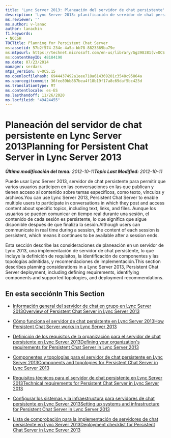 ```yaml
---
title: 'Lync Server 2013: Planeación del servidor de chat persistente'
description: 'Lync Server 2013: planificación de servidor de chat persistente.'
ms.reviewer: ''
ms.author: v-lanac
author: lanachin
f1.keywords:
- NOCSH
TOCTitle: Planning for Persistent Chat Server
ms:assetid: 57b2f574-234e-4a5a-bb78-8823369ba79e
ms:mtpsurl: https://technet.microsoft.com/en-us/library/Gg398381(v=OCS.15)
ms:contentKeyID: 48184190
ms.date: 07/23/2014
manager: serdars
mtps_version: v=OCS.15
ms.openlocfilehash: 6944437492a1eee718a614369201c3548c95864a
ms.sourcegitcommit: 36fee89bb887bea4f18b19f17a8c69daf5bc423d
ms.translationtype: MT
ms.contentlocale: es-ES
ms.lasthandoff: 11/26/2020
ms.locfileid: "49424455"
---
```

# <a name="planning-for-persistent-chat-server-in-lync-server-2013"></a><span data-ttu-id="f9dc3-103">Planeación del servidor de chat persistente en Lync Server 2013</span><span class="sxs-lookup"><span data-stu-id="f9dc3-103">Planning for Persistent Chat Server in Lync Server 2013</span></span>

<div data-xmlns="http://www.w3.org/1999/xhtml">

<div class="topic" data-xmlns="http://www.w3.org/1999/xhtml" data-msxsl="urn:schemas-microsoft-com:xslt" data-cs="https://msdn.microsoft.com/">

<div data-asp="https://msdn2.microsoft.com/asp">



</div>

<div id="mainSection">

<div id="mainBody"><span data-ttu-id="f9dc3-104">

<span> </span></span><span class="sxs-lookup"><span data-stu-id="f9dc3-104">

<span> </span></span></span>

<span data-ttu-id="f9dc3-105">_**Última modificación del tema:** 2012-10-11_</span><span class="sxs-lookup"><span data-stu-id="f9dc3-105">_**Topic Last Modified:** 2012-10-11_</span></span>

<span data-ttu-id="f9dc3-106">Puede usar Lync Server 2013, servidor de chat persistente para permitir que varios usuarios participen en las conversaciones en las que publican y tienen acceso al contenido sobre temas específicos, como texto, vínculos y archivos.</span><span class="sxs-lookup"><span data-stu-id="f9dc3-106">You can use Lync Server 2013, Persistent Chat Server to enable multiple users to participate in conversations in which they post and access content about specific topics, including text, links, and files.</span></span> <span data-ttu-id="f9dc3-107">Aunque los usuarios se pueden comunicar en tiempo real durante una sesión, el contenido de cada sesión es persistente, lo que significa que sigue disponible después de que finaliza la sesión.</span><span class="sxs-lookup"><span data-stu-id="f9dc3-107">Although users can communicate in real time during a session, the content of each session is persistent, which means it continues to be available after a session ends.</span></span>

<span data-ttu-id="f9dc3-108">Esta sección describe las consideraciones de planeación en un servidor de Lync 2013, una implementación de servidor de chat persistente, lo que incluye la definición de requisitos, la identificación de componentes y las topologías admitidas, y recomendaciones de implementación.</span><span class="sxs-lookup"><span data-stu-id="f9dc3-108">This section describes planning considerations in a Lync Server 2013, Persistent Chat Server deployment, including defining requirements, identifying components and supported topologies, and deployment recommendations.</span></span>

<div>

## <a name="in-this-section"></a><span data-ttu-id="f9dc3-109">En esta sección</span><span class="sxs-lookup"><span data-stu-id="f9dc3-109">In This Section</span></span>

  - [<span data-ttu-id="f9dc3-110">Información general del servidor de chat en grupo en Lync Server 2013</span><span class="sxs-lookup"><span data-stu-id="f9dc3-110">Overview of Persistent Chat Server in Lync Server 2013</span></span>](lync-server-2013-overview-of-persistent-chat-server.md)

  - [<span data-ttu-id="f9dc3-111">Cómo funciona el servidor de chat persistente en Lync Server 2013</span><span class="sxs-lookup"><span data-stu-id="f9dc3-111">How Persistent Chat Server works in Lync Server 2013</span></span>](lync-server-2013-how-persistent-chat-server-works.md)

  - [<span data-ttu-id="f9dc3-112">Definición de los requisitos de la organización para el servidor de chat persistente en Lync Server 2013</span><span class="sxs-lookup"><span data-stu-id="f9dc3-112">Defining your organization's requirements for Persistent Chat Server in Lync Server 2013</span></span>](lync-server-2013-defining-your-requirements-for-persistent-chat-server.md)

  - [<span data-ttu-id="f9dc3-113">Componentes y topologías para el servidor de chat persistente en Lync Server 2013</span><span class="sxs-lookup"><span data-stu-id="f9dc3-113">Components and topologies for Persistent Chat Server in Lync Server 2013</span></span>](lync-server-2013-components-and-topologies-for-persistent-chat-server.md)

  - [<span data-ttu-id="f9dc3-114">Requisitos técnicos para el servidor de chat persistente en Lync Server 2013</span><span class="sxs-lookup"><span data-stu-id="f9dc3-114">Technical requirements for Persistent Chat Server in Lync Server 2013</span></span>](lync-server-2013-technical-requirements-for-persistent-chat-server.md)

  - [<span data-ttu-id="f9dc3-115">Configurar los sistemas y la infraestructura para servidores de chat persistente en Lync Server 2013</span><span class="sxs-lookup"><span data-stu-id="f9dc3-115">Setting up systems and infrastructure for Persistent Chat Server in Lync Server 2013</span></span>](lync-server-2013-setting-up-systems-and-infrastructure-for-persistent-chat-server.md)

  - [<span data-ttu-id="f9dc3-116">Lista de comprobación para la implementación de servidores de chat persistente en Lync Server 2013</span><span class="sxs-lookup"><span data-stu-id="f9dc3-116">Deployment checklist for Persistent Chat Server in Lync Server 2013</span></span>](lync-server-2013-deployment-checklist-for-persistent-chat-server.md)

<span data-ttu-id="f9dc3-117"></div>

</div>

<span> </span>

</div>

</div>

</span><span class="sxs-lookup"><span data-stu-id="f9dc3-117"></div>

</div>

<span> </span>

</div>

</div>

</span></span></div>

